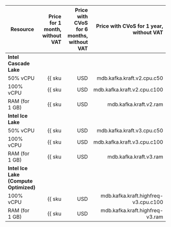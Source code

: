 | Resource       | Price for 1 month,<br>without VAT | Price with CVoS for 6 months,<br>without VAT | Price with CVoS for 1 year,<br>without VAT |
|----------------|---------------------------------:|----------------------------------------------:|------------------------:|
| **Intel Cascade Lake**                                         |
| 50% vCPU      | {{ sku|USD|mdb.kafka.kraft.v2.cpu.c50|month|string }} | – | – | 
| 100% vCPU     | {{ sku|USD|mdb.kafka.kraft.v2.cpu.c100|month|string }} | {{ sku|USD|v1.commitment.selfcheckout.m6.mdb.kafka.kraft.cpu.c100.v2|month|string }} (-10%) | {{ sku|USD|v1.commitment.selfcheckout.y1.mdb.kafka.kraft.cpu.c100.v2|month|string }} (-15%) |
| RAM (for 1 GB) | {{ sku|USD|mdb.kafka.kraft.v2.ram|month|string }} | {{ sku|USD|v1.commitment.selfcheckout.m6.mdb.kafka.kraft.ram.v2|month|string }} (-10%) | {{ sku|USD|v1.commitment.selfcheckout.y1.mdb.kafka.kraft.ram.v2|month|string }} (-15%) |
| **Intel Ice Lake**                                             |
| 50% vCPU      | {{ sku|USD|mdb.kafka.kraft.v3.cpu.c50|month|string }} | – | – |
| 100% vCPU     | {{ sku|USD|mdb.kafka.kraft.v3.cpu.c100|month|string }} | {{ sku|USD|v1.commitment.selfcheckout.m6.mdb.kafka.kraft.cpu.c100.v3|month|string }} (-10%) | {{ sku|USD|v1.commitment.selfcheckout.y1.mdb.kafka.kraft.cpu.c100.v3|month|string }} (-15%) |
| RAM (for 1 GB) | {{ sku|USD|mdb.kafka.kraft.v3.ram|month|string }} | {{ sku|USD|v1.commitment.selfcheckout.m6.mdb.kafka.kraft.ram.v3|month|string }} (-10%) | {{ sku|USD|v1.commitment.selfcheckout.y1.mdb.kafka.kraft.ram.v3|month|string }} (-15%) |
| **Intel Ice Lake (Compute Optimized)**                         |
| 100% vCPU | {{ sku|USD|mdb.kafka.kraft.highfreq-v3.cpu.c100|month|string }} | – | – |
| RAM (for 1 GB) | {{ sku|USD|mdb.kafka.kraft.highfreq-v3.ram|month|string }} | – | – |
